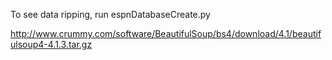 To see data ripping, run espnDatabaseCreate.py 

http://www.crummy.com/software/BeautifulSoup/bs4/download/4.1/beautifulsoup4-4.1.3.tar.gz
